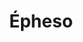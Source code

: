 ---
layout: post-portfolio
title: Épheso
categories: portfolio
tags: doublebass
lang: en
lang-ref: styleguide
permalink: /en/portfolio/:categories/:year/:title_:year:output_ext
image: 01.jpg
---